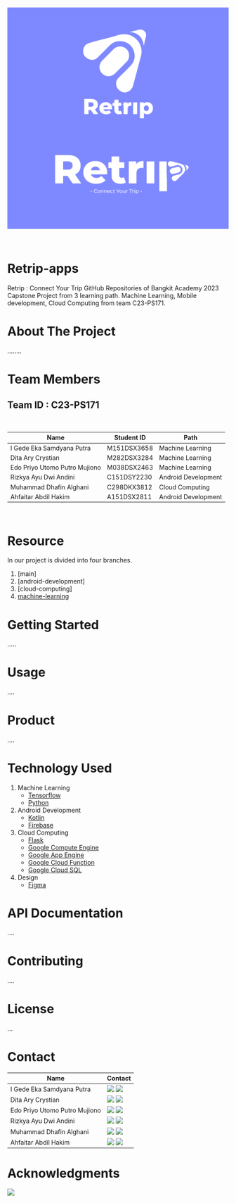 <br />
<p align="center">
  <a href="#">
    <img src="Logo/RETRIP_LOGO-04.png">
  </a>
</p>
<br>

# Retrip-apps

Retrip :  Connect Your Trip GitHub Repositories of Bangkit Academy 2023 Capstone Project from 3 learning path. Machine Learning, Mobile development, Cloud Computing from team C23-PS171.

# About The Project

........

# Team Members

## Team ID : C23-PS171

<br>

| Name                              | Student ID  | Path                |
| --------------------------------  | ----------- | ------------------- |
| I Gede Eka Samdyana Putra         | M151DSX3658 | Machine Learning    |
| Dita Ary Crystian                 | M282DSX3284 | Machine Learning    |
| Edo Priyo Utomo Putro Mujiono     | M038DSX2463 | Machine Learning    |
| Rizkya Ayu Dwi Andini             | C151DSY2230 | Android Development |
| Muhammad Dhafin Alghani           | C298DKX3812 | Cloud Computing     |
| Ahfaitar Abdil Hakim              | A151DSX2811 | Android Development |

<br>

# Resource

In our project is divided into four branches.

1. [main]
2. [android-development]
3. [cloud-computing]
4. [machine-learning](https://github.com/EdoPriyo13/ML-path-Retrip-apps/tree/main)

# Getting Started

.....
# Usage

....

# Product

....

# Technology Used

1. Machine Learning
   - [Tensorflow](https://www.tensorflow.org/)
   - [Python](https://www.python.org/)
2. Android Development
   - [Kotlin](https://kotlinlang.org/)
   - [Firebase](https://firebase.google.com/)
3. Cloud Computing
   - [Flask](https://flask.palletsprojects.com/)
   - [Google Compute Engine](https://cloud.google.com/compute)
   - [Google App Engine](https://cloud.google.com/appengine)
   - [Google Cloud Function](https://cloud.google.com/functions)
   - [Google Cloud SQL](https://cloud.google.com/sql)
4. Design
   - [Figma](https://www.figma.com/file/pJ59hWcJSTAF1tQfbjI0jk/Design?node-id=0%3A1)
     <br>

# API Documentation

....

# Contributing

....

# License

...

# Contact

| Name                  | Contact                                                                                                                                                                                                                                                                                                                                        |
| --------------------- | ---------------------------------------------------------------------------------------------------------------------------------------------------------------------------------------------------------------------------------------------------------------------------------------------------------------------------------------------- |
| I Gede Eka Samdyana Putra         | <img src="https://img.shields.io/badge/LinkedIn-0077B5?style=for-the-badge&logo=linkedin&logoColor=white" /></a> <img src="https://img.shields.io/badge/GitHub-100000?style=for-the-badge&logo=github&logoColor=white" /></a>                   |
| Dita Ary Crystian                 | <a href="https://www.linkedin.com/in/dita-ary-crystian-aa624b22a"><img src="https://img.shields.io/badge/LinkedIn-0077B5?style=for-the-badge&logo=linkedin&logoColor=white" /></a> <a href="https://github.com/arycry"><img src="https://img.shields.io/badge/GitHub-100000?style=for-the-badge&logo=github&logoColor=white" /></a>               |
| Edo Priyo Utomo Putro Mujiono     | <a href="https://www.linkedin.com/in/edo-priyo-utomo-putro-mujiono-905a17172/"><img src="https://img.shields.io/badge/LinkedIn-0077B5?style=for-the-badge&logo=linkedin&logoColor=white" /></a> <a href="https://github.com/EdoPriyo13"><img src="https://img.shields.io/badge/GitHub-100000?style=for-the-badge&logo=github&logoColor=white" /></a> |
| Rizkya Ayu Dwi Andini             | <img src="https://img.shields.io/badge/LinkedIn-0077B5?style=for-the-badge&logo=linkedin&logoColor=white" /></a> <img src="https://img.shields.io/badge/GitHub-100000?style=for-the-badge&logo=github&logoColor=white" /></a>                          |
| Muhammad Dhafin Alghani           | <img src="https://img.shields.io/badge/LinkedIn-0077B5?style=for-the-badge&logo=linkedin&logoColor=white" /></a> <img src="https://img.shields.io/badge/GitHub-100000?style=for-the-badge&logo=github&logoColor=white" /></a>                       |
| Ahfaitar Abdil Hakim              | <a src="https://www.linkedin.com/in/ahfaitar-abdil-hakim-1b643b222/"><img src="https://img.shields.io/badge/LinkedIn-0077B5?style=for-the-badge&logo=linkedin&logoColor=white" /></a> <a src="https://github.com/BahlulBoy"><img src="https://img.shields.io/badge/GitHub-100000?style=for-the-badge&logo=github&logoColor=white" /></a>                        |

# Acknowledgments

<img src="https://www.dicoding.com/blog/wp-content/uploads/2020/12/Cover.png" />

<!-- reference [https://github.com/alexandresanlim/Badges4-README.md-Profile](https://github.com/AgungP88/getloc-apps/blob/main/README.md?plain=1) -->

